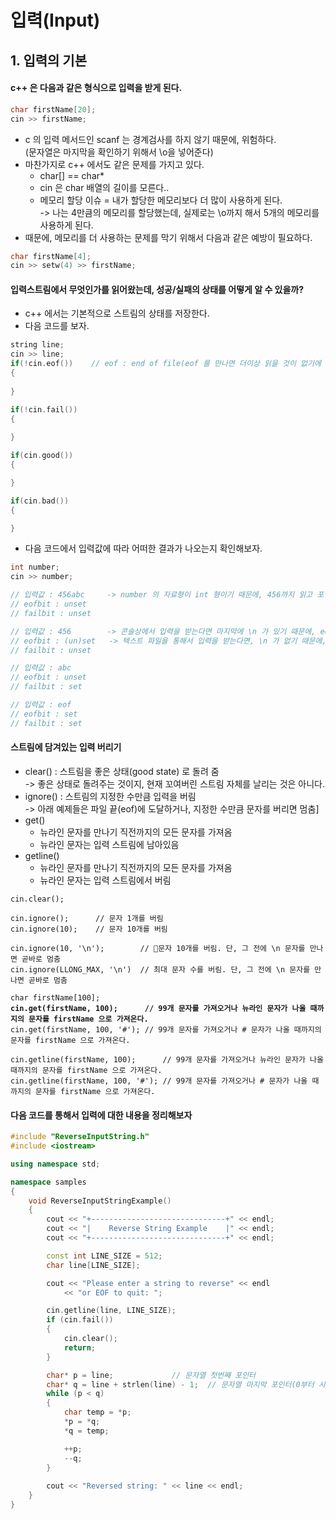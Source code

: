 # 입력(Input)

## 1. 입력의 기본

#### c++ 은 다음과 같은 형식으로 입력을 받게 된다.&#x20;

```cpp
char firstName[20];
cin >> firstName;
```

* c 의 입력 메서드인 scanf 는 경계검사를 하지 않기 때문에, 위험하다.\
  (문자열은 마지막을 확인하기 위해서 \o을 넣어준다)&#x20;
* 마찬가지로 c++ 에서도 같은 문제를 가지고 있다.&#x20;
  * char\[] == char\*&#x20;
  * cin 은 char 배열의 길이를 모른다..
  * 메모리 할당 이슈 = 내가 할당한 메모리보다 더 많이 사용하게 된다. \
    \-> 나는 4만큼의 메모리를 할당했는데, 실제로는 \o까지 해서 5개의 메모리를 사용하게 된다.
* 때문에, 메모리를 더 사용하는 문제를 막기 위해서 다음과 같은 예방이 필요하다.&#x20;

```cpp
char firstName[4];
cin >> setw(4) >> firstName;
```

#### 입력스트림에서 무엇인가를 읽어왔는데, 성공/실패의 상태를 어떻게 알 수 있을까?

* c++ 에서는 기본적으로 스트림의 상태를 저장한다.&#x20;
* 다음 코드를 보자.

```cpp
string line;
cin >> line;
if(!cin.eof())    // eof : end of file(eof 를 만나면 더이상 읽을 것이 없기에 포기한다)
{
    
}

if(!cin.fail())
{
    
}

if(cin.good())
{

}

if(cin.bad())
{

}
```

* 다음 코드에서 입력값에 따라 어떠한 결과가 나오는지 확인해보자.

```cpp
int number;
cin >> number;

// 입력값 : 456abc     -> number 의 자료형이 int 형이기 때문에, 456까지 읽고 포인터는 멈추어져 있는다. 
// eofbit : unset
// failbit : unset

// 입력값 : 456        -> 콘솔상에서 입력을 받는다면 마지막에 \n 가 있기 때문에, eof 가 unset 이지만, 
// eofbit : (un)set   -> 텍스트 파일을 통해서 입력을 받는다면, \n 가 없기 때문에, eof 가 set 이다.
// failbit : unset

// 입력값 : abc
// eofbit : unset
// failbit : set

// 입력값 : eof
// eofbit : set
// failbit : set
```

#### 스트림에 담겨있는 입력 버리기

* clear() : 스트림을 좋은 상태(good state) 로 돌려 줌 \
  \-> 좋은 상태로 돌려주는 것이지, 현재 꼬여버린 스트림 자체를 날리는 것은 아니다.&#x20;
* ignore() : 스트림의 지정한 수만큼 입력을 버림 \
  \-> 아래 예제들은 파일 끝(eof)에 도달하거나, 지정한 수만큼 문자를 버리면 멈춤]
* get()&#x20;
  * 뉴라인 문자를 만나기 직전까지의 모든 문자를 가져옴
  * 뉴라인 문자는 입력 스트림에 남아있음
* getline()
  * 뉴라인 문자를 만나기 직전까지의 모든 문자를 가져옴
  * 뉴라인 문자는 입력 스트림에서 버림

<pre class="language-cpp"><code class="lang-cpp">cin.clear();

cin.ignore();      // 문자 1개를 버림
cin.ignore(10);    // 문자 10개를 버림

cin.ignore(10, '\n');        // 문자 10개를 버림. 단, 그 전에 \n 문자를 만나면 곧바로 멈춤
cin.ignore(LLONG_MAX, '\n')  // 최대 문자 수를 버림. 단, 그 전에 \n 문자를 만나면 곧바로 멈춤

char firstName[100];
<strong>cin.get(firstName, 100);      // 99개 문자를 가져오거나 뉴라인 문자가 나올 때까지의 문자를 firstName 으로 가져온다.
</strong>cin.get(firstName, 100, '#'); // 99개 문자를 가져오거나 # 문자가 나올 때까지의 문자를 firstName 으로 가져온다.  

cin.getline(firstName, 100);      // 99개 문자를 가져오거나 뉴라인 문자가 나올 때까지의 문자를 firstName 으로 가져온다.
cin.getline(firstName, 100, '#'); // 99개 문자를 가져오거나 # 문자가 나올 때까지의 문자를 firstName 으로 가져온다.  
</code></pre>

#### 다음 코드를 통해서 입력에 대한 내용을 정리해보자

```cpp
#include "ReverseInputString.h"
#include <iostream>

using namespace std;

namespace samples
{
	void ReverseInputStringExample()
	{
		cout << "+------------------------------+" << endl;
		cout << "|    Reverse String Example    |" << endl;
		cout << "+------------------------------+" << endl;

		const int LINE_SIZE = 512;
		char line[LINE_SIZE];

		cout << "Please enter a string to reverse" << endl
			<< "or EOF to quit: ";

		cin.getline(line, LINE_SIZE);
		if (cin.fail())
		{
			cin.clear();
			return;
		}

		char* p = line;				// 문자열 첫번째 포인터 
		char* q = line + strlen(line) - 1;	// 문자열 마지막 포인터(0부터 시작하기에 -1)
		while (p < q)
		{
			char temp = *p;
			*p = *q;
			*q = temp;

			++p;
			--q;
		}
		
		cout << "Reversed string: " << line << endl;
	}
}
```
